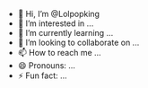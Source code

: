 - 👋 Hi, I’m @Lolpopking
- 👀 I’m interested in ...
- 🌱 I’m currently learning ...
- 💞️ I’m looking to collaborate on ...
- 📫 How to reach me ...
- 😄 Pronouns: ...
- ⚡ Fun fact: ...

<!---
Lolpopking/Lolpopking is a ✨ special ✨ repository because its `README.md` (this file) appears on your GitHub profile.
You can click the Preview link to take a look at your changes.
--->
